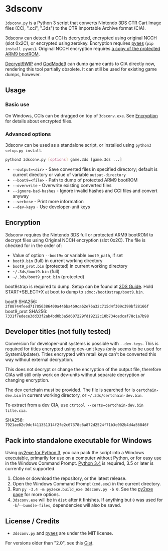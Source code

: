 # 3dsconv
`3dsconv.py` is a Python 3 script that converts Nintendo 3DS CTR Cart Image files (CCI, ".cci", ".3ds") to the CTR Importable Archive format (CIA).

3dsconv can detect if a CCI is decrypted, encrypted using original NCCH (slot 0x2C), or encrypted using zerokey. Encryption requires [pyaes](https://github.com/ricmoo/pyaes) (`pip install pyaes`). Original NCCH encryption requires [a copy of the protected ARM9 bootROM](#encryption).

[Decrypt9WIP](https://github.com/d0k3/Decrypt9WIP) and [GodMode9](https://github.com/d0k3/GodMode9) can dump game cards to CIA directly now, rendering this tool partially obsolete. It can still be used for existing game dumps, however.

## Usage
### Basic use
On Windows, CCIs can be dragged on top of `3dsconv.exe`. See [Encryption](#encryption) for details about encrypted files.

### Advanced options
3dsconv can be used as a standalone script, or installed using `python3 setup.py install`.

```bash
python3 3dsconv.py [options] game.3ds [game.3ds ...]
```

* `--output=<dir>` - Save converted files in specified directory; default is current directory or value of variable `output-directory`
* `--boot9=<file>` - Path to dump of protected ARM9 bootROM
* `--overwrite` - Overwrite existing converted files
* `--ignore-bad-hashes` - Ignore invalid hashes and CCI files and convert anyway
* `--verbose` - Print more information
* `--dev-keys` - Use developer-unit keys

## Encryption
3dsconv requires the Nintendo 3DS full or protected ARM9 bootROM to decrypt files using Original NCCH encryption (slot 0x2C). The file is checked for in the order of:

* Value of option `--boot9=` or variable `boot9_path`, if set
* `boot9.bin` (full) in current working directory
* `boot9_prot.bin` (protected) in current working directory
* `~/.3ds/boot9.bin` (full)
* `~/.3ds/boot9_prot.bin` (protected)

boot9strap is required to dump. Setup can be found at [3DS Guide](https://3ds.guide/). Hold START+SELECT+X at boot to dump to `sdmc:/boot9strap/boot9.bin`.

boot9 SHA256: `2f88744feed717856386400a44bba4b9ca62e76a32c715d4f309c399bf28166f`  
boot9_prot SHA256: `7331f7edece3dd33f2ab4bd0b3a5d607229fd19212c10b734cedcaf78c1a7b98`

## Developer titles (not fully tested)
Conversion for developer-unit systems is possible with `--dev-keys`. This is required for titles encrypted using dev-unit keys (only seems to be used for SystemUpdater). Titles encrypted with retail keys can't be converted this way without external decryption.

This does not decrypt or change the encryption of the output file, therefore CIAs will still only work on dev-units without separate decryption or changing encryption.

The dev certchain must be provided. The file is searched for is `certchain-dev.bin` in current working directory, or `~/.3ds/certchain-dev.bin`.

To extract from a dev CIA, use `ctrtool --certs=certchain-dev.bin title.cia`.

SHA256: `7921ae82c9dcf411351314f2fe2c67378c6a872d2524f71b3c002b4d4a56846f`

## Pack into standalone executable for Windows
Using [py2exe for Python 3](https://pypi.python.org/pypi/py2exe/), you can pack the script into a Windows executable, primarily for use on a computer without Python, or for easy use in the Windows Command Prompt. [Python 3.4](https://www.python.org/downloads/release/python-344/) is required, 3.5 or later is currently not supported.

1. Clone or download the repository, or the latest release.
2. Open the Windows Command Prompt (`cmd.exe`) in the current directory.
3. Run `py -3.4 -m py2exe.build_exe 3dsconv.py -b 0`. See the [py2exe page](https://pypi.python.org/pypi/py2exe/) for more options.
4. `3dsconv.exe` will be in `dist` after it finishes. If anything but `0` was used for `-b`/`--bundle-files`, dependencies will also be saved.

## License / Credits
* `3dsconv.py` and [pyaes](https://github.com/ricmoo/pyaes) are under the MIT license.

For versions older than "2.0", see this [Gist](https://gist.github.com/ihaveamac/dfc01fa09483c275f72ad69cd7e8080f).
